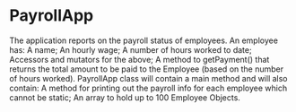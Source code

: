 # PayrollApp
The application reports on the payroll status of employees. An employee has: A name; An hourly wage; A number of hours worked to date; Accessors and mutators for the above; A method to getPayment() that returns the total amount to be paid to the Employee (based on the number of hours worked). PayrollApp class will contain a main method and will also contain: A method for printing out the payroll info for each employee which cannot be static; An array to hold up to 100 Employee Objects.
